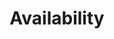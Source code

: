 ---
layout: default
title: Availability 
nav_order: 7
has_children: true
parent: Farsight
has_toc: true
---